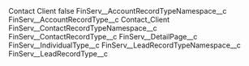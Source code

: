 <?xml version="1.0" encoding="UTF-8"?>
<CustomMetadata xmlns="http://soap.sforce.com/2006/04/metadata" xmlns:xsi="http://www.w3.org/2001/XMLSchema-instance" xmlns:xsd="http://www.w3.org/2001/XMLSchema">
    <label>Contact Client</label>
    <protected>false</protected>
    <values>
        <field>FinServ__AccountRecordTypeNamespace__c</field>
        <value xsi:nil="true"/>
    </values>
    <values>
        <field>FinServ__AccountRecordType__c</field>
        <value xsi:type="xsd:string">Contact_Client</value>
    </values>
    <values>
        <field>FinServ__ContactRecordTypeNamespace__c</field>
        <value xsi:nil="true"/>
    </values>
    <values>
        <field>FinServ__ContactRecordType__c</field>
        <value xsi:nil="true"/>
    </values>
    <values>
        <field>FinServ__DetailPage__c</field>
        <value xsi:nil="true"/>
    </values>
    <values>
        <field>FinServ__IndividualType__c</field>
        <value xsi:nil="true"/>
    </values>
    <values>
        <field>FinServ__LeadRecordTypeNamespace__c</field>
        <value xsi:nil="true"/>
    </values>
    <values>
        <field>FinServ__LeadRecordType__c</field>
        <value xsi:nil="true"/>
    </values>
</CustomMetadata>
